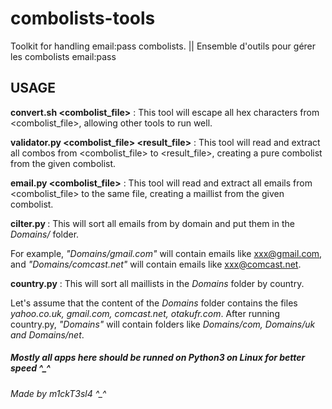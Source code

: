 # combolists-tools
Toolkit for handling email:pass combolists. || Ensemble d'outils pour gérer les combolists email:pass

## USAGE

  **convert.sh <combolist_file>** : This tool will escape all hex characters from <combolist_file>, allowing other tools to run well.

  **validator.py <combolist_file> <result_file>** : This tool will read and extract all combos from <combolist_file> to <result_file>, creating a pure combolist from the given combolist.

  **email.py <combolist_file>** : This tool will read and extract all emails from <combolist_file> to the same file, creating a maillist from the given combolist.

  **cilter.py <maillist>** : This will sort all emails from <maillist> by domain and put them in the _Domains/_ folder. 
  
  For example, _"Domains/gmail.com"_ will contain emails like xxx@gmail.com, and _"Domains/comcast.net"_ will contain emails like xxx@comcast.net.
  
  **country.py** : This will sort all maillists in the _Domains_ folder by country.  
 
  Let's assume that the content of the _Domains_ folder contains the files _yahoo.co.uk, gmail.com, comcast.net, otakufr.com_.
  After running country.py, _"Domains"_ will contain folders like _Domains/com, Domains/uk and Domains/net_.
  ##### Mostly all apps here should be runned on Python3 on Linux for better speed ^_^
  ###### Made by m1ckT3sl4 ^_^
